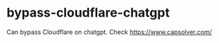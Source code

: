 # bypass-cloudflare-chatgpt
Can bypass Cloudflare on chatgpt. Check https://www.capsolver.com/ 
     